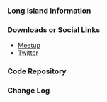 ### Long Island Information

### Downloads or Social Links
* [Meetup](https://www.meetup.com/owaspli/)
* [Twitter](https://twitter.com/owaspli)

### Code Repository

### Change Log

